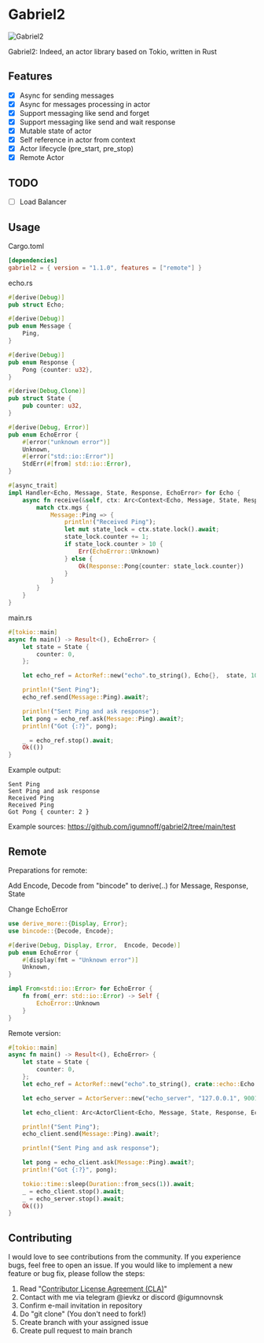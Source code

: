 # Gabriel2

![Gabriel2](https://github.com/igumnoff/gabriel2/raw/HEAD/logo.png)

Gabriel2: Indeed, an actor library based on Tokio, written in Rust

## Features

- [x] Async for sending messages
- [x] Async for messages processing in actor
- [x] Support messaging like send and forget 
- [x] Support messaging like send and wait response
- [x] Mutable state of actor
- [x] Self reference in actor from context
- [x] Actor lifecycle (pre_start, pre_stop)
- [x] Remote Actor

## TODO
- [ ] Load Balancer

## Usage

Cargo.toml

```toml
[dependencies]
gabriel2 = { version = "1.1.0", features = ["remote"] }
```

echo.rs

```rust
#[derive(Debug)]
pub struct Echo;

#[derive(Debug)]
pub enum Message {
    Ping,
}

#[derive(Debug)]
pub enum Response {
    Pong {counter: u32},
}

#[derive(Debug,Clone)]
pub struct State {
    pub counter: u32,
}

#[derive(Debug, Error)]
pub enum EchoError {
    #[error("unknown error")]
    Unknown,
    #[error("std::io::Error")]
    StdErr(#[from] std::io::Error),
}

#[async_trait]
impl Handler<Echo, Message, State, Response, EchoError> for Echo {
    async fn receive(&self, ctx: Arc<Context<Echo, Message, State, Response, EchoError>>) -> Result<Response, EchoError> {
        match ctx.mgs {
            Message::Ping => {
                println!("Received Ping");
                let mut state_lock = ctx.state.lock().await;
                state_lock.counter += 1;
                if state_lock.counter > 10 {
                    Err(EchoError::Unknown)
                } else {
                    Ok(Response::Pong{counter: state_lock.counter})
                }
            }
        }
    }
}
```

main.rs

```rust
#[tokio::main]
async fn main() -> Result<(), EchoError> {
    let state = State {
        counter: 0,
    };

    let echo_ref = ActorRef::new("echo".to_string(), Echo{},  state, 100000).await?;

    println!("Sent Ping");
    echo_ref.send(Message::Ping).await?;

    println!("Sent Ping and ask response");
    let pong = echo_ref.ask(Message::Ping).await?;
    println!("Got {:?}", pong);

    _ = echo_ref.stop().await;
    Ok(())
}
```

Example output:

```text 
Sent Ping
Sent Ping and ask response
Received Ping
Received Ping
Got Pong { counter: 2 }
```

Example sources: https://github.com/igumnoff/gabriel2/tree/main/test


## Remote 

Preparations for remote:

Add Encode, Decode from "bincode" to derive(..) for Message, Response, State

Change EchoError
```rust
use derive_more::{Display, Error};
use bincode::{Decode, Encode};

#[derive(Debug, Display, Error,  Encode, Decode)]
pub enum EchoError {
    #[display(fmt = "Unknown error")]
    Unknown,
}

impl From<std::io::Error> for EchoError {
    fn from(_err: std::io::Error) -> Self {
        EchoError::Unknown
    }
}
```
Remote version:

```rust
#[tokio::main]
async fn main() -> Result<(), EchoError> {
    let state = State {
        counter: 0,
    };
    let echo_ref = ActorRef::new("echo".to_string(), crate::echo::Echo {}, state, 100000).await?;

    let echo_server = ActorServer::new("echo_server", "127.0.0.1", 9001, echo_ref).await?;

    let echo_client: Arc<ActorClient<Echo, Message, State, Response, EchoError >> = ActorClient::new("echo_client", "127.0.0.1", 9001).await?;

    println!("Sent Ping");
    echo_client.send(Message::Ping).await?;

    println!("Sent Ping and ask response");

    let pong = echo_client.ask(Message::Ping).await?;
    println!("Got {:?}", pong);

    tokio::time::sleep(Duration::from_secs(1)).await;
    _ = echo_client.stop().await;
    _ = echo_server.stop().await;
    Ok(())
}
```

## Contributing
I would love to see contributions from the community. If you experience bugs, feel free to open an issue. If you would like to implement a new feature or bug fix, please follow the steps:
1. Read "[Contributor License Agreement (CLA)](https://github.com/igumnoff/gabriel2/blob/main/CLA)"
2. Contact with me via telegram @ievkz or discord @igumnovnsk
3. Confirm e-mail invitation in repository
4. Do "git clone" (You don't need to fork!)
5. Create branch with your assigned issue
6. Create pull request to main branch
